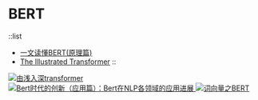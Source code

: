 # BERT

::list

- [一文读懂BERT(原理篇)](./doc/web_page/BERT-Principles.md)
- [The Illustrated Transformer](./doc/web_page/TheIllustratedTransformer.md)
::

<a href="https://zhuanlan.zhihu.com/p/303080210" target="_blank"><img src="https://img.shields.io/badge/-由浅入深transformer-F08080" alt="由浅入深transformer"/> </a>
<a href="https://zhuanlan.zhihu.com/p/68446772" target="_blank"><img src="https://img.shields.io/badge/-Bert时代的创新（应用篇）：Bert在NLP各领域的应用进展-DB7093" alt="Bert时代的创新（应用篇）：Bert在NLP各领域的应用进展"/> </a>
<a href="https://zhuanlan.zhihu.com/p/48612853" target="_blank"><img src="https://img.shields.io/badge/-词向量之BERT-DDA0DD" alt="词向量之BERT"/> </a>

